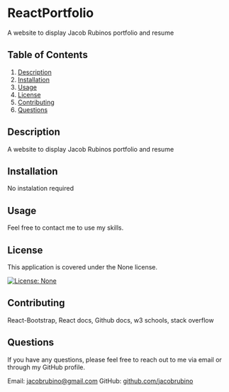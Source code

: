 # ReactPortfolio

A website to display Jacob Rubinos portfolio and resume

## Table of Contents
1. [Description](#description)
2. [Installation](#installation)
3. [Usage](#usage)
4. [License](#license)
5. [Contributing](#contributing)
6. [Questions](#questions)

<a name="description"></a>
## Description
A website to display Jacob Rubinos portfolio and resume

<a name="installation"></a>
## Installation
No instalation required

<a name="usage"></a>
## Usage
Feel free to contact me to use my skills.

<a name="license"></a>
## License
This application is covered under the None license.

[![License: None](https://img.shields.io/badge/License-None-blueviolet.svg)](https://opensource.org/licenses/None)

<a name="contributing"></a>
## Contributing
React-Bootstrap, React docs, Github docs, w3 schools, stack overflow


<a name="questions"></a>
## Questions
If you have any questions, please feel free to reach out to me via email or through my GitHub profile.

Email: jacobrubino@gmail.com
GitHub: [github.com/jacobrubino](https://github.com/jacobrubino)
